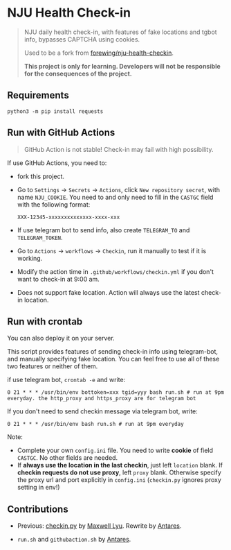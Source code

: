 # NJU Health Check-in

> NJU daily health check-in, with features of fake locations and tgbot info, bypasses CAPTCHA using cookies.
>
> Used to be a fork from [forewing/nju-health-checkin](https://github.com/forewing/nju-health-checkin).
>
> **This project is only for learning. Developers will not be responsible for the consequences of the project.**

## Requirements

```
python3 -m pip install requests
```

## Run with GitHub Actions

> GitHub Action is not stable! Check-in may fail with high possibility.

If use GitHub Actions, you need to:

* fork this project.

* Go to `Settings` -> `Secrets` -> `Actions`, click `New repository secret`, with name `NJU_COOKIE`. You need to and only need to fill in the `CASTGC` field with the following format:

  ```
  XXX-12345-xxxxxxxxxxxxxx-xxxx-xxx
  ```

* If use telegram bot to send info, also create `TELEGRAM_TO` and `TELEGRAM_TOKEN`.

* Go to `Actions` -> `workflows` -> `Checkin`, run it manually to test if it is working.

* Modify the action time in `.github/workflows/checkin.yml` if you don't want to check-in at 9:00 am.

* Does not support fake location. Action will always use the latest check-in location.

## Run with crontab

You can also deploy it on your server.

This script provides features of sending check-in info using telegram-bot, and manually specifying fake location. You can feel free to use all of these two features or neither of them.

if use telegram bot, `crontab -e` and write:

```crontab
0 21 * * * /usr/bin/env bottoken=xxx tgid=yyy bash run.sh # run at 9pm everyday. the http_proxy and https_proxy are for telegram bot
```

If you don't need to send checkin message via telegram bot, write:

```crontab
0 21 * * * /usr/bin/env bash run.sh # run at 9pm everyday
```

Note:

* Complete your own `config.ini` file. You need to write **cookie** of field `CASTGC`. No other fields are needed. 
* If **always use the location in the last checkin**, just left `location` blank. If **checkin requests do not use proxy**, left `proxy` blank. Otherwise specify the proxy url and port explicitly in `config.ini` (`checkin.py` ignores proxy setting in env!)

## Contributions

- Previous: [checkin.py](checkin.py) by [Maxwell Lyu](https://github.com/Maxwell-Lyu). Rewrite by [Antares](https://github.com/Antares0982).

* `run.sh` and `githubaction.sh` by [Antares](https://github.com/Antares0982).
